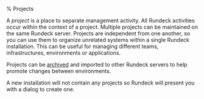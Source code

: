% Projects


A *project* is a place to separate management activity.
All Rundeck activities occur within the context of a project.
Multiple projects can be maintained on the same Rundeck server.
Projects are independent from one another, so you can use them to
organize unrelated systems within a single Rundeck
installation. This can be useful for managing different teams, infrastructures,
environments or applications.

Projects can be [archived](project-archive.html) and imported to other Rundeck servers to help
promote changes between environments.

A new installation will not contain any projects so Rundeck will present
you with a dialog to create one.
